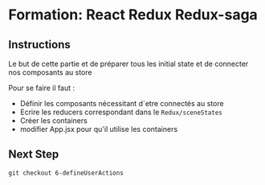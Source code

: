 # Formation: React Redux Redux-saga

## Instructions
Le but de cette partie et de préparer tous les initial state et de connecter nos composants au store

Pour se faire il faut :
- Définir les composants nécessitant d´etre connectés au store
- Ecrire les reducers correspondant dans le `Redux/sceneStates`
- Créer les containers
- modifier App.jsx pour qu'il utilise les containers

## Next Step
```
git checkout 6-defineUserActions
```
